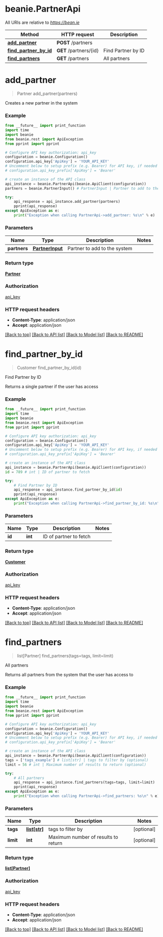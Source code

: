 # beanie.PartnerApi

All URIs are relative to *https://bean.ie*

Method | HTTP request | Description
------------- | ------------- | -------------
[**add_partner**](PartnerApi.md#add_partner) | **POST** /partners | 
[**find_partner_by_id**](PartnerApi.md#find_partner_by_id) | **GET** /partners/{id} | Find Partner by ID
[**find_partners**](PartnerApi.md#find_partners) | **GET** /partners | All partners


# **add_partner**
> Partner add_partner(partners)



Creates a new partner in the system

### Example
```python
from __future__ import print_function
import time
import beanie
from beanie.rest import ApiException
from pprint import pprint

# Configure API key authorization: api_key
configuration = beanie.Configuration()
configuration.api_key['ApiKey'] = 'YOUR_API_KEY'
# Uncomment below to setup prefix (e.g. Bearer) for API key, if needed
# configuration.api_key_prefix['ApiKey'] = 'Bearer'

# create an instance of the API class
api_instance = beanie.PartnerApi(beanie.ApiClient(configuration))
partners = beanie.PartnerInput() # PartnerInput | Partner to add to the system

try:
    api_response = api_instance.add_partner(partners)
    pprint(api_response)
except ApiException as e:
    print("Exception when calling PartnerApi->add_partner: %s\n" % e)
```

### Parameters

Name | Type | Description  | Notes
------------- | ------------- | ------------- | -------------
 **partners** | [**PartnerInput**](PartnerInput.md)| Partner to add to the system | 

### Return type

[**Partner**](Partner.md)

### Authorization

[api_key](../README.md#api_key)

### HTTP request headers

 - **Content-Type**: application/json
 - **Accept**: application/json

[[Back to top]](#) [[Back to API list]](../README.md#documentation-for-api-endpoints) [[Back to Model list]](../README.md#documentation-for-models) [[Back to README]](../README.md)

# **find_partner_by_id**
> Customer find_partner_by_id(id)

Find Partner by ID

Returns a single partner if the user has access

### Example
```python
from __future__ import print_function
import time
import beanie
from beanie.rest import ApiException
from pprint import pprint

# Configure API key authorization: api_key
configuration = beanie.Configuration()
configuration.api_key['ApiKey'] = 'YOUR_API_KEY'
# Uncomment below to setup prefix (e.g. Bearer) for API key, if needed
# configuration.api_key_prefix['ApiKey'] = 'Bearer'

# create an instance of the API class
api_instance = beanie.PartnerApi(beanie.ApiClient(configuration))
id = 789 # int | ID of partner to fetch

try:
    # Find Partner by ID
    api_response = api_instance.find_partner_by_id(id)
    pprint(api_response)
except ApiException as e:
    print("Exception when calling PartnerApi->find_partner_by_id: %s\n" % e)
```

### Parameters

Name | Type | Description  | Notes
------------- | ------------- | ------------- | -------------
 **id** | **int**| ID of partner to fetch | 

### Return type

[**Customer**](Customer.md)

### Authorization

[api_key](../README.md#api_key)

### HTTP request headers

 - **Content-Type**: application/json
 - **Accept**: application/json

[[Back to top]](#) [[Back to API list]](../README.md#documentation-for-api-endpoints) [[Back to Model list]](../README.md#documentation-for-models) [[Back to README]](../README.md)

# **find_partners**
> list[Partner] find_partners(tags=tags, limit=limit)

All partners

Returns all partners from the system that the user has access to

### Example
```python
from __future__ import print_function
import time
import beanie
from beanie.rest import ApiException
from pprint import pprint

# Configure API key authorization: api_key
configuration = beanie.Configuration()
configuration.api_key['ApiKey'] = 'YOUR_API_KEY'
# Uncomment below to setup prefix (e.g. Bearer) for API key, if needed
# configuration.api_key_prefix['ApiKey'] = 'Bearer'

# create an instance of the API class
api_instance = beanie.PartnerApi(beanie.ApiClient(configuration))
tags = ['tags_example'] # list[str] | tags to filter by (optional)
limit = 56 # int | Maximum number of results to return (optional)

try:
    # All partners
    api_response = api_instance.find_partners(tags=tags, limit=limit)
    pprint(api_response)
except ApiException as e:
    print("Exception when calling PartnerApi->find_partners: %s\n" % e)
```

### Parameters

Name | Type | Description  | Notes
------------- | ------------- | ------------- | -------------
 **tags** | [**list[str]**](str.md)| tags to filter by | [optional] 
 **limit** | **int**| Maximum number of results to return | [optional] 

### Return type

[**list[Partner]**](Partner.md)

### Authorization

[api_key](../README.md#api_key)

### HTTP request headers

 - **Content-Type**: application/json
 - **Accept**: application/json

[[Back to top]](#) [[Back to API list]](../README.md#documentation-for-api-endpoints) [[Back to Model list]](../README.md#documentation-for-models) [[Back to README]](../README.md)

